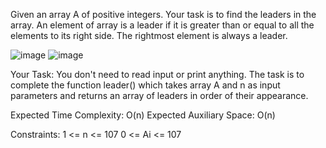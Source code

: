 Given an array A of positive integers. Your task is to find the leaders in the array. An element of array is a leader if it is greater than or equal to all the elements to its right side. The rightmost element is always a leader. 

![image](https://github.com/DeekshaMalviya/100-Days-of-Code/assets/132806772/5f9f0a98-e455-4576-a1e8-13c9fd0278ce)
![image](https://github.com/DeekshaMalviya/100-Days-of-Code/assets/132806772/6aa9e3e1-e4e6-486e-9aaf-89628d1db0ef)

Your Task:
You don't need to read input or print anything. The task is to complete the function leader() which takes array A and n as input parameters and returns an array of leaders in order of their appearance.

Expected Time Complexity: O(n)
Expected Auxiliary Space: O(n)

Constraints:
1 <= n <= 107
0 <= Ai <= 107

